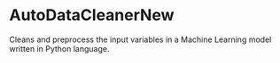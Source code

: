 # AutoDataCleanerNew
Cleans and preprocess the input variables in a Machine Learning model written in Python language. 
